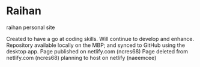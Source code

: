 # Raihan
raihan personal site

Created to have a go at coding skills. Will continue to develop and enhance.
Repository available locally on the MBP; and synced to GitHub using the desktop app.
Page published on netlify.com (ncres68)
Page deleted from netlify.com (ncres68)
planning to host on netlify (naeemcee)

